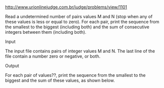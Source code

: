 http://www.urionlinejudge.com.br/judge/problems/view/1101

Read a undetermined number of pairs values M and N (stop
when any of these values is less or equal to zero). For
each pair, print the sequence from the smallest to the
biggest (including both) and the sum of consecutive integers
between them (including both).

Input

The input file contains pairs of integer values M and N.
The last line of the file contain a number zero or negative, or both.

Output

For each pair of values??, print the sequence from the smallest
to the biggest and the sum of these values, as shown below.

